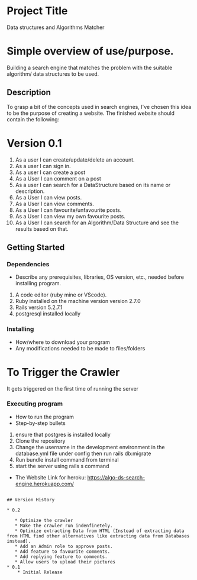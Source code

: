 # Project Title

Data structures and Algorithms Matcher

# Simple overview of use/purpose.

Building a search engine that matches the problem with the suitable algorithm/ data structures to be used.

## Description

To grasp a bit of the concepts used in search engines, I've chosen this idea to be the purpose of creating a website. 
The finished website should contain the following:

# Version 0.1

1. As a user I can create/update/delete an account.
2. As a user I can sign in.
3. As a user I can create a post
4. As a User I can comment on a post 
5. As a user I can search for a DataStructure based on its name or description. 
6. As a User I can view posts. 
7. As a User I can view comments. 
8. As a User I can favourite/unfavourite posts.
9. As a User I can view my own favourite posts.
10. As a User I can search for an Algorithm/Data Structure and see the results based on that. 



## Getting Started

### Dependencies

* Describe any prerequisites, libraries, OS version, etc., needed before installing program.
1. A code editor (ruby mine or VScode).
2. Ruby installed on the machine version version 2.7.0
3. Rails version 5.2.7.1
4. postgresql installed locally

### Installing

* How/where to download your program
* Any modifications needed to be made to files/folders

# To Trigger the Crawler 

It gets triggered on the first time of running the server

### Executing program

* How to run the program
* Step-by-step bullets
1. ensure that postgres is installed locally 
2. Clone the repository
3. Change the username in the development environment in the database.yml file under config then run rails db:migrate
4. Run bundle install command from terminal 
5. start the server using rails s command

* The Website Link for heroku: https://algo-ds-search-engine.herokuapp.com/
```

## Version History

* 0.2

   * Optimize the crawler 
   * Make the crawler run indenfinetely. 
   * Optimize extracting Data from HTML (Instead of extracting data from HTML find other alternatives like extracting data from Databases instead). 
   * Add an Admin role to approve posts. 
   * Add feature to favourite comments.
   * Add replying feature to comments. 
   * Allow users to upload their pictures
* 0.1
    * Initial Release

